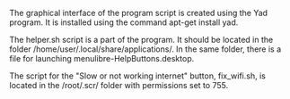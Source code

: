 The graphical interface of the program script is created using the Yad program.
It is installed using the command apt-get install yad.

The helper.sh script is a part of the program. It should be located in the folder /home/user/.local/share/applications/.
In the same folder, there is a file for launching menulibre-HelpButtons.desktop.

The script for the "Slow or not working internet" button, fix_wifi.sh, is located in the /root/.scr/ folder with permissions set to 755.
